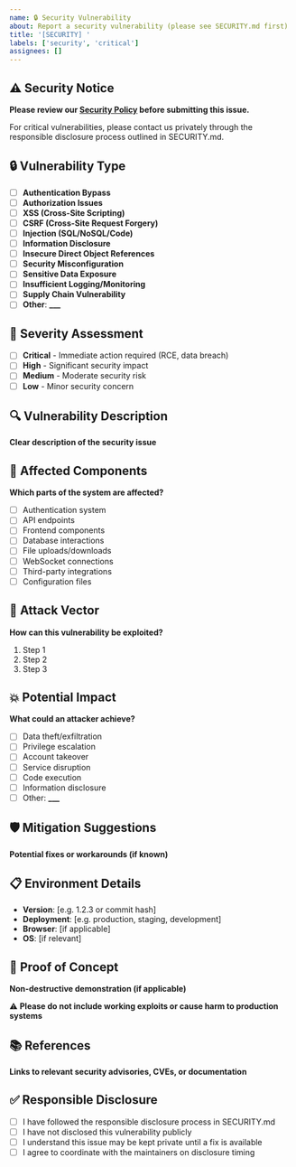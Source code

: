 ```yaml
---
name: 🔒 Security Vulnerability
about: Report a security vulnerability (please see SECURITY.md first)
title: '[SECURITY] '
labels: ['security', 'critical']
assignees: []
---
```


## ⚠️ Security Notice

**Please review our [Security Policy](../SECURITY.md) before submitting this issue.**

For critical vulnerabilities, please contact us privately through the responsible disclosure process outlined in SECURITY.md.

## 🔒 Vulnerability Type

- [ ] **Authentication Bypass**
- [ ] **Authorization Issues**
- [ ] **XSS (Cross-Site Scripting)**
- [ ] **CSRF (Cross-Site Request Forgery)**
- [ ] **Injection (SQL/NoSQL/Code)**
- [ ] **Information Disclosure**
- [ ] **Insecure Direct Object References**
- [ ] **Security Misconfiguration**
- [ ] **Sensitive Data Exposure**
- [ ] **Insufficient Logging/Monitoring**
- [ ] **Supply Chain Vulnerability**
- [ ] **Other**: ******\_\_\_******

## 🎯 Severity Assessment

- [ ] **Critical** - Immediate action required (RCE, data breach)
- [ ] **High** - Significant security impact
- [ ] **Medium** - Moderate security risk
- [ ] **Low** - Minor security concern

## 🔍 Vulnerability Description

**Clear description of the security issue**

## 📍 Affected Components

**Which parts of the system are affected?**

- [ ] Authentication system
- [ ] API endpoints
- [ ] Frontend components
- [ ] Database interactions
- [ ] File uploads/downloads
- [ ] WebSocket connections
- [ ] Third-party integrations
- [ ] Configuration files

## 🚨 Attack Vector

**How can this vulnerability be exploited?**

1. Step 1
2. Step 2
3. Step 3

## 💥 Potential Impact

**What could an attacker achieve?**

- [ ] Data theft/exfiltration
- [ ] Privilege escalation
- [ ] Account takeover
- [ ] Service disruption
- [ ] Code execution
- [ ] Information disclosure
- [ ] Other: ******\_\_\_******

## 🛡️ Mitigation Suggestions

**Potential fixes or workarounds (if known)**

## 📋 Environment Details

- **Version**: [e.g. 1.2.3 or commit hash]
- **Deployment**: [e.g. production, staging, development]
- **Browser**: [if applicable]
- **OS**: [if relevant]

## 🔬 Proof of Concept

**Non-destructive demonstration (if applicable)**

⚠️ **Please do not include working exploits or cause harm to production systems**

## 📚 References

**Links to relevant security advisories, CVEs, or documentation**

## ✅ Responsible Disclosure

- [ ] I have followed the responsible disclosure process in SECURITY.md
- [ ] I have not disclosed this vulnerability publicly
- [ ] I understand this issue may be kept private until a fix is available
- [ ] I agree to coordinate with the maintainers on disclosure timing
